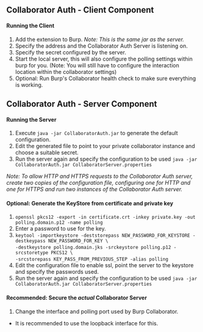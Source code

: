 ## Collaborator Auth - Client Component

#### Running the Client
1. Add the extension to Burp. *Note: This is the same jar as the server.*
2. Specify the address and the Collaborator Auth Server is listening on.
3. Specify the secret configured by the server.
4. Start the local server, this will also configure the polling settings within burp for you. 
(Note: You will still have to configure the interaction location within the collaborator settings)
5. Optional: Run Burp's Collaborator health check to make sure everything is working.


## Collaborator Auth - Server Component

#### Running the Server
1. Execute `java -jar CollaboratorAuth.jar` to generate the default configuration.
2. Edit the generated file to point to your private collaborator instance and choose a suitable secret.
3. Run the server again and specify the configuration to be used `java -jar CollaboratorAuth.jar CollaboratorServer.properties`

*Note: To allow HTTP and HTTPS requests to the Collaborator Auth server, create two copies of the configuration file, 
configuring one for HTTP and one for HTTPS and run two instances of the Collaborator Auth server.*

#### Optional: Generate the KeyStore from certificate and private key

1) `openssl pkcs12 -export -in certificate.crt -inkey private.key -out polling.domain.p12 -name polling`
2) Enter a password to use for the key.
3) `keytool -importkeystore -deststorepass NEW_PASSWORD_FOR_KEYSTORE -destkeypass NEW_PASSWORD_FOR_KEY \ `
    <br/>`-destkeystore polling.domain.jks -srckeystore polling.p12 -srcstoretype PKCS12 \ `
    <br/>`-srcstorepass KEY_PASS_FROM_PREVIOUS_STEP -alias polling`  
4) Edit the configuration file to enable ssl, point the server to the keystore and specify the passwords used.
5) Run the server again and specify the configuration to be used `java -jar CollaboratorAuth.jar CollaboratorServer.properties`

#### Recommended: Secure the *actual* Collaborator Server

1) Change the interface and polling port used by Burp Collaborator.
- It is recommended to use the loopback interface for this.
 